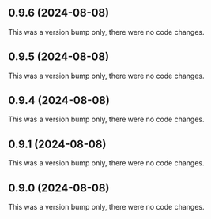 ## 0.9.6 (2024-08-08)

This was a version bump only, there were no code changes.

## 0.9.5 (2024-08-08)

This was a version bump only, there were no code changes.

## 0.9.4 (2024-08-08)

This was a version bump only, there were no code changes.

## 0.9.1 (2024-08-08)

This was a version bump only, there were no code changes.

## 0.9.0 (2024-08-08)

This was a version bump only, there were no code changes.